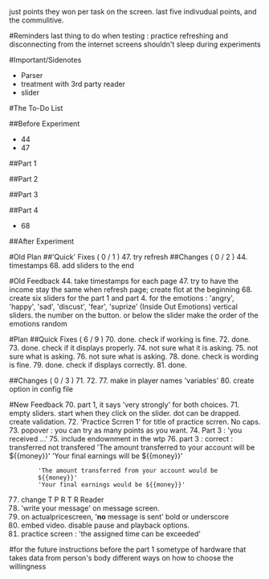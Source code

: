 <!---
	2015 November 6 Friday
-->

just points they won per task on the screen. last five indivudual
points, and the commulitive.

#Reminders
last thing to do when testing : practice refreshing and disconnecting
from the internet
screens shouldn't sleep during experiments

#Important/Sidenotes
* Parser
* treatment with 3rd party reader
* slider

#The To-Do List

##Before Experiment
* 44
* 47

##Part 1

##Part 2

##Part 3

##Part 4
* 68

##After Experiment

#Old Plan
##'Quick' Fixes ( 0 / 1 )
47. try refresh
##Changes ( 0 / 2 )
44. timestamps
68. add sliders to the end

#Old Feedback
44. take timestamps for each page
47. try to have the income stay the same when refresh page; create flot
	at the beginning
68. create six sliders for the part 1 and part 4. for the emotions :
	'angry', 'happy', 'sad', 'discust', 'fear', 'suprize' (Inside Out
	Emotions)
	vertical sliders. the number on the button. or below the slider
	make the order of the emotions random

#Plan
##Quick Fixes ( 6 / 9 )
70. done. check if working is fine.
72. done.
73. done. check if it displays properly.
74. not sure what it is asking.
75. not sure what is asking.
76. not sure what is asking.
78. done. check is wording is fine.
79. done. check if displays correctly.
81. done.

##Changes ( 0 / 3 )
71. 
72. 
77. make in player names 'variables'
80. create option in config file

#New Feedback
70. part 1, it says 'very strongly' for both choices.
71. empty sliders. start when they click on the slider. dot can be
drapped. create validation.
72. 'Practice Scrren 1' for title of practice scrren. No caps.
73. popover : you can try as many points as you want.
74. Part 3 : 'you received ...'
75. include endownment in the wtp
76. part 3 : correct : transferred not transfered
			'The amount transferred to your account will be ${{money}}'
			'Your final earnings will be ${{money}}'

			'The amount transferred from your account would be
			${{money}}'
			'Your final earnings would be ${{money}}'
77. change T P R
           T R Reader
78. 'write your message' on message screen.
79. on actualpricescreen, '__no__ message is sent' bold or underscore
80. embed video. disable pause and playback options.
81. practice screen : 'the assigned time can be exceeded'

#for the future
instructions before the part 1
sometype of hardware that takes data from person's body
different ways on how to choose the willingness

